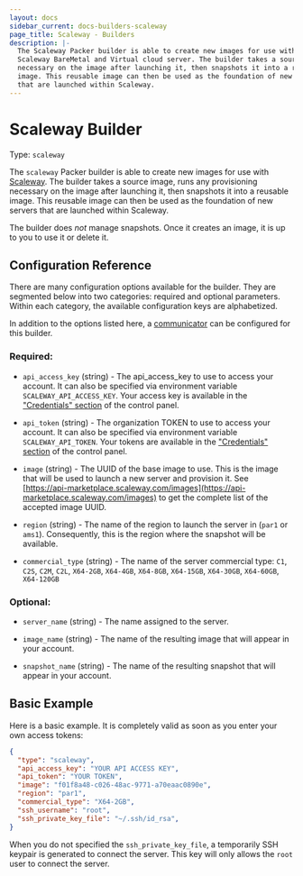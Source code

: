 ```yaml
---
layout: docs
sidebar_current: docs-builders-scaleway
page_title: Scaleway - Builders
description: |-
  The Scaleway Packer builder is able to create new images for use with
  Scaleway BareMetal and Virtual cloud server. The builder takes a source image, runs any provisioning
  necessary on the image after launching it, then snapshots it into a reusable
  image. This reusable image can then be used as the foundation of new servers
  that are launched within Scaleway.
---
```



# Scaleway Builder

Type: `scaleway`

The `scaleway` Packer builder is able to create new images for use with
[Scaleway](https://www.scaleway.com). The builder takes a source image,
runs any provisioning necessary on the image after launching it, then snapshots
it into a reusable image. This reusable image can then be used as the foundation
of new servers that are launched within Scaleway.

The builder does *not* manage snapshots. Once it creates an image, it is up to you
to use it or delete it.

## Configuration Reference

There are many configuration options available for the builder. They are
segmented below into two categories: required and optional parameters. Within
each category, the available configuration keys are alphabetized.

In addition to the options listed here, a
[communicator](/docs/templates/communicator.html) can be configured for this
builder.

### Required:

- `api_access_key` (string) - The api_access_key to use to access your account.
    It can also be specified via
    environment variable `SCALEWAY_API_ACCESS_KEY`.
    Your access key is available in the ["Credentials" section](https://cloud.scaleway.com/#/credentials) of the control panel.

- `api_token` (string) - The organization TOKEN to use to access your account.
    It can also be specified via
    environment variable `SCALEWAY_API_TOKEN`.
    Your tokens are available in the ["Credentials" section](https://cloud.scaleway.com/#/credentials) of the control panel.

- `image` (string) - The UUID of the base image to use. This is the
    image that will be used to launch a new server and provision it. See
    [https://api-marketplace.scaleway.com/images](https://api-marketplace.scaleway.com/images) to
    get the complete list of the accepted image UUID.

- `region` (string) - The name of the region to launch the
    server in (`par1` or `ams1`). Consequently, this is the region where the snapshot will
    be available.

- `commercial_type` (string) - The name of the server commercial type: `C1`, `C2S`, `C2M`,
    `C2L`, `X64-2GB`, `X64-4GB`, `X64-8GB`, `X64-15GB`, `X64-30GB`, `X64-60GB`, `X64-120GB`

### Optional:

- `server_name` (string) - The name assigned to the server.

- `image_name` (string) - The name of the resulting image that will
    appear in your account.

- `snapshot_name` (string) - The name of the resulting snapshot that will
    appear in your account.

## Basic Example

Here is a basic example. It is completely valid as soon as you enter your own
access tokens:

```json
{
  "type": "scaleway",
  "api_access_key": "YOUR API ACCESS KEY",
  "api_token": "YOUR TOKEN",
  "image": "f01f8a48-c026-48ac-9771-a70eaac0890e",
  "region": "par1",
  "commercial_type": "X64-2GB",
  "ssh_username": "root",
  "ssh_private_key_file": "~/.ssh/id_rsa",
}
```

When you do not specified the `ssh_private_key_file`, a temporarily SSH keypair is generated to connect the server.
This key will only allows the `root` user to connect the server.